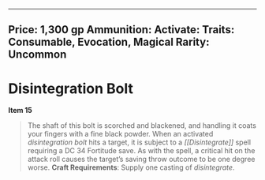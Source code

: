
---
Price: 1,300 gp
Ammunition: 
Activate: 
Traits: Consumable, Evocation, Magical
Rarity: Uncommon
---

# Disintegration Bolt

**Item 15**

> The shaft of this bolt is scorched and blackened, and handling it coats your fingers with a fine black powder. When an activated *disintegration bolt* hits a target, it is subject to a *[[Disintegrate]]* spell requiring a DC 34 Fortitude save. As with the spell, a critical hit on the attack roll causes the target’s saving throw outcome to be one degree worse.
**Craft Requirements**: Supply one casting of *disintegrate*.

